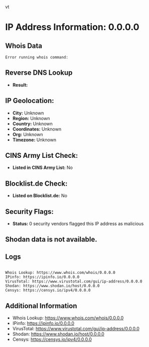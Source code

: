 vt
# IP Address Information: 0.0.0.0

## Whois Data
```
Error running whois command: 
```
## Reverse DNS Lookup
- **Result:** 

## IP Geolocation:
- **City:** Unknown
- **Region:** Unknown
- **Country:** Unknown
- **Coordinates:** Unknown
- **Org:** Unknown
- **Timezone:** Unknown

## CINS Army List Check:
- **Listed in CINS Army List:** 
No

## Blocklist.de Check:
- **Listed on Blocklist.de:** 
No

## Security Flags:
- **Status:** 0 security vendors flagged this IP address as malicious

## Shodan data is not available.

## Logs
```

Whois Lookup: https://www.whois.com/whois/0.0.0.0
IPinfo: https://ipinfo.io/0.0.0.0
VirusTotal: https://www.virustotal.com/gui/ip-address/0.0.0.0
Shodan: https://www.shodan.io/host/0.0.0.0
Censys: https://censys.io/ipv4/0.0.0.0

```
## Additional Information
- Whois Lookup: https://www.whois.com/whois/0.0.0.0
- IPinfo: https://ipinfo.io/0.0.0.0
- VirusTotal: https://www.virustotal.com/gui/ip-address/0.0.0.0
- Shodan: https://www.shodan.io/host/0.0.0.0
- Censys: https://censys.io/ipv4/0.0.0.0

